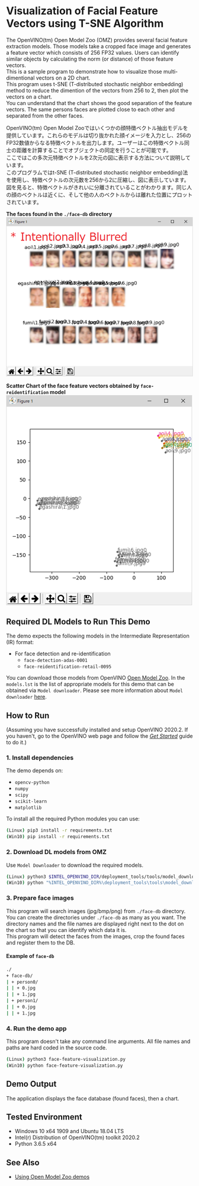 # Visualization of Facial Feature Vectors using T-SNE Algorithm
The OpenVINO(tm) Open Model Zoo (OMZ) provides several facial feature extraction models. Those models take a cropped face image and generates a feature vector which consists of 256 FP32 values. Users can identify similar objects by calculating the norm (or distance) of those feature vectors.  
This is a sample program to demonstrate how to visualize those multi-dimentional vectors on a 2D chart.  
This program uses t-SNE (T-distributed stochastic neighbor embedding) method to reduce the dimention of the vectors from 256 to 2, then plot the vectors on a chart.  
You can understand that the chart shows the good separation of the feature vectors. The same persons faces are plotted close to each other and separated from the other faces.  

OpenVINO(tm) Open Model Zooではいくつかの顔特徴ベクトル抽出モデルを提供しています。これらのモデルは切り抜かれた顔イメージを入力とし、256のFP32数値からなる特徴ベクトルを出力します。ユーザーはこの特徴ベクトル同士の距離を計算することでオブジェクトの同定を行うことが可能です。  
ここではこの多次元特徴ベクトルを2次元の図に表示する方法について説明しています。  
このプログラムではt-SNE (T-distributed stochastic neighbor embedding)法を使用し、特徴ベクトルの次元数を256から2に圧縮し、図に表示しています。  
図を見ると、特徴ベクトルがきれいに分離されていることがわかります。同じ人の顔のベクトルは近くに、そして他の人のベクトルからは離れた位置にプロットされています。

**The faces found in the `./face-db` directory**
![face_db](./resources/db.png)  

**Scatter Chart of the face feature vectors obtained by `face-reidentification` model**
![scatter_chart](./resources/t-sne.png)

## Required DL Models to Run This Demo

The demo expects the following models in the Intermediate Representation (IR) format:

 * For face detection and re-identification 
   * `face-detection-adas-0001`
   * `face-reidentification-retail-0095`


You can download those models from OpenVINO [Open Model Zoo](https://github.com/opencv/open_model_zoo).
In the `models.lst` is the list of appropriate models for this demo that can be obtained via `Model downloader`.
Please see more information about `Model downloader` [here](../../../tools/downloader/README.md).

## How to Run

(Assuming you have successfully installed and setup OpenVINO 2020.2. If you haven't, go to the OpenVINO web page and follow the [*Get Started*](https://software.intel.com/en-us/openvino-toolkit/documentation/get-started) guide to do it.)  

### 1. Install dependencies  
The demo depends on:
- `opencv-python`
- `numpy`
- `scipy`
- `scikit-learn`
- `matplotlib`

To install all the required Python modules you can use:

``` sh
(Linux) pip3 install -r requirements.txt
(Win10) pip install -r requirements.txt
```

### 2. Download DL models from OMZ
Use `Model Downloader` to download the required models.
``` sh
(Linux) python3 $INTEL_OPENVINO_DIR/deployment_tools/tools/model_downloader/downloader.py --list models.lst
(Win10) python "%INTEL_OPENVINO_DIR%\deployment_tools\tools\model_downloader\downloader.py" --list models.lst
```

### 3. Prepare face images
This program will search images (jpg/bmp/png) from `./face-db` directory. You can create the directories under `./face-db` as many as you want. The directory names and the file names are displayed right next to the dot on the chart so that you can identify which data it is.  
This program will detect the faces from the images, crop the found faces and register them to the DB.  

#### Example of `face-db`
```sh
./
+ face-db/
| + person0/
| | + 0.jpg
| | + 1.jpg
| + person1/
| | + 0.jpg
| | + 1.jpg
```

### 4. Run the demo app
This program doesn't take any command line arguments. All file names and paths are hard coded in the source code.
``` sh
(Linux) python3 face-feature-visualization.py
(Win10) python face-feature-visualization.py
```

## Demo Output  
The application displays the face database (found faces), then a chart.

## Tested Environment  
- Windows 10 x64 1909 and Ubuntu 18.04 LTS  
- Intel(r) Distribution of OpenVINO(tm) toolkit 2020.2  
- Python 3.6.5 x64  

## See Also  
* [Using Open Model Zoo demos](../../README.md)  
